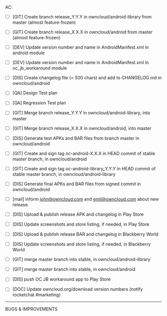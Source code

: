 <!--
This is the template for new release issues.
-->

AC:

 - [ ] [GIT] Create branch release_Y.Y.Y in owncloud/android-library from master  (almost feature-frozen)
 - [ ] [GIT] Create branch release_X.X.X in owncloud/android from master (almost feature-frozen)
 - [ ] [DEV] Update version number and name in AndroidManifest.xml in android module
 - [ ] [DEV] Update version number and name in AndroidManifest.xml in oc_jb_workaround module
 - [ ] [DIS] Create changelog file (< 500 chars) and add to CHANGELOG.md in owncloud/android
 - [ ] [QA] Design Test plan
 - [ ] [QA] Regression Test plan
 - [ ] [GIT] Merge branch release_Y.Y.Y in owncloud/android-library, into master
 - [ ] [GIT] Merge branch release_X.X.X in owncloud/android, into master
 - [ ] [DIS] Generate test APKs and BAR files from branch master in owncloud/android
 - [ ] [GIT] Create and sign tag oc-android-X.X.X in HEAD commit of stable master branch, in owncloud/android
 - [ ] [GIT] Create and sign tag oc-android-library_Y.Y.Y in HEAD commit of stable master branch, in owncloud/android-library
 - [ ] [DIS] Generate final APKs and BAR files from signed commit in owncloud/android
 - [ ] [mail] inform john@owncloud.com and emil@owncloud.com about new release.
 - [ ] [DIS] Upload & publish release APK and changelog in Play Store
 - [ ] [DIS] Update screenshots and store listing, if needed, in Play Store
 - [ ] [DIS] Upload & publish release BAR and changelog in Blackberry World
 - [ ] [DIS] Update screenshots and store listing, if needed, in Blackberry World
 - [ ] [GIT] merge master branch into stable, in owncloud/android-library
 - [ ] [GIT] merge master branch into stable, in owncloud/android
 - [ ] [DIS] push OC JB workaround app to Play Store
 - [ ] [DOC] Update owncloud.org/download version numbers (notify rocketchat #marketing)


_____

BUGS & IMPROVEMENTS
